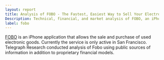 ```yaml
---
layout: report
title: Analysis of FOBO - The Fastest, Easiest Way to Sell Your Electronics
Description: Technical, financial, and market analysis of FOBO, an iPhone app for local sales of electronics. 
label: fobo
---
```


[FOBO](http://fobo.net) is an iPhone application that allows the sale and purchase of used electronic goods. Currently the service is only active in San Francisco. Telegraph Research conducted analysis of Fobo using public sources of information in addition to proprietary financial models. 
